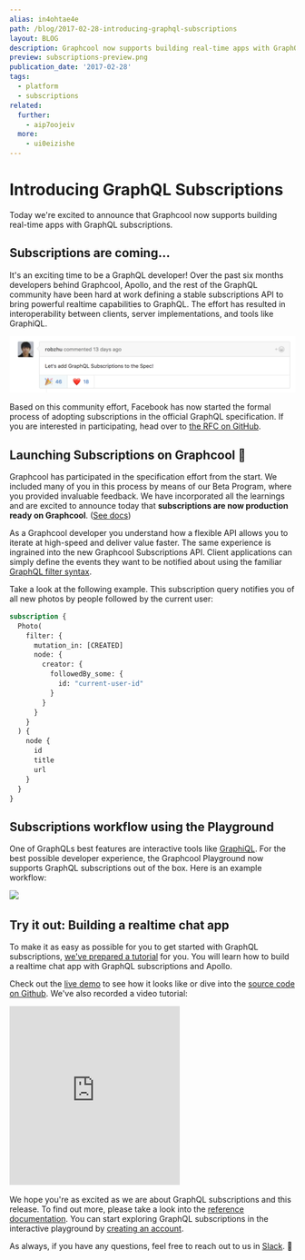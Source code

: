```yaml
---
alias: in4ohtae4e
path: /blog/2017-02-28-introducing-graphql-subscriptions
layout: BLOG
description: Graphcool now supports building real-time apps with GraphQL subscriptions.
preview: subscriptions-preview.png
publication_date: '2017-02-28'
tags:
  - platform
  - subscriptions
related:
  further:
    - aip7oojeiv
  more:
    - ui0eizishe
---
```


# Introducing GraphQL Subscriptions

Today we're excited to announce that Graphcool now supports building real-time apps with GraphQL subscriptions.

## Subscriptions are coming...

It's an exciting time to be a GraphQL developer! Over the past six months developers behind Graphcool, Apollo, and the rest of the GraphQL community have been hard at work defining a stable subscriptions API to bring powerful realtime capabilities to GraphQL. The effort has resulted in interoperability between clients, server implementations, and tools like GraphiQL.

![](./rfc.png?width=796)

Based on this community effort, Facebook has now started the formal process of adopting subscriptions in the official GraphQL specification. If you are interested in participating, head over to [the RFC on GitHub](https://github.com/facebook/graphql/pull/267).

## Launching Subscriptions on Graphcool 🎉

Graphcool has participated in the specification effort from the start. We included many of you in this process by means of our Beta Program, where you provided invaluable feedback. We have incorporated all the learnings and are excited to announce today that **subscriptions are now production ready on Graphcool**. ([See docs](!alias-aip7oojeiv))

As a Graphcool developer you understand how a flexible API allows you to iterate at high-speed and deliver value faster. The same experience is ingrained into the new Graphcool Subscriptions API. Client applications can simply define the events they want to be notified about using the familiar [GraphQL filter syntax](!alias-aing7uech3).

Take a look at the following example. This subscription query notifies you of all new photos by people followed by the current user:

```graphql
subscription {
  Photo(
    filter: {
      mutation_in: [CREATED]
      node: {
        creator: {
          followedBy_some: {
            id: "current-user-id"
          }
        }
      }
    }
  ) {
    node {
      id
      title
      url
    }
  }
}
```

## Subscriptions workflow using the Playground

One of GraphQLs best features are interactive tools like [GraphiQL](https://github.com/graphql/graphiql). For the best possible developer experience, the Graphcool Playground now supports GraphQL subscriptions out of the box. Here is an example workflow:

![](http://graphcool-random.s3.amazonaws.com/images/subscriptions.gif)

## Try it out: Building a realtime chat app

To make it as easy as possible for you to get started with GraphQL subscriptions, [we've prepared a tutorial](https://www.graph.cool/docs/tutorials/worldchat-subscriptions-example-ui0eizishe) for you. You will learn how to build a realtime chat app with GraphQL subscriptions and Apollo.

Check out the [live demo](https://demo.graph.cool/worldchat/) to see how it looks like or dive into the [source code on Github](https://github.com/graphcool-examples/worldchat-subscriptions-example). We've also recorded a video tutorial:

<iframe height="315" src="https://www.youtube.com/embed/aSLF9f13o2c" frameborder="0" allowfullscreen></iframe>

We hope you're as excited as we are about GraphQL subscriptions and this release. To find out more, please take a look into the [reference documentation](!alias-aip7oojeiv). You can start exploring GraphQL subscriptions in the interactive playground by [creating an account](http://console.graph.cool/signup).

As always, if you have any questions, feel free to reach out to us in [Slack](https://slack.graph.cool). 🙌
